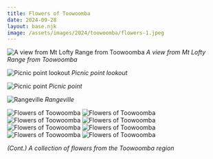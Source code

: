 ```yaml
---
title: Flowers of Toowoomba
date: 2024-09-28
layout: base.njk
image: /assets/images/2024/toowoomba/flowers-1.jpeg
--- 
```


![A view from Mt Lofty Range from Toowoomba](/assets/images/2024/toowoomba/mt-lofty.jpeg)
_A view from Mt Lofty Range from Toowoomba_

![Picnic point lookout](/assets/images/2024/toowoomba/picnic-pt-lookout.jpeg)
_Picnic point lookout_

![Picnic point](/assets/images/2024/toowoomba/picnic-pt.jpeg)
_Picnic point_

![Rangeville](/assets/images/2024/toowoomba/rangeville.jpeg)
_Rangeville_

<div class="grid-3">
    <img src="/assets/images/2024/toowoomba/flowers-1.jpeg" alt="Flowers of Toowoomba">
    <img src="/assets/images/2024/toowoomba/flowers-2.jpeg" alt="Flowers of Toowoomba">
    <img src="/assets/images/2024/toowoomba/flowers-3.jpeg" alt="Flowers of Toowoomba">
    <img src="/assets/images/2024/toowoomba/flowers-4.jpeg" alt="Flowers of Toowoomba">
    <img src="/assets/images/2024/toowoomba/flowers-5.jpeg" alt="Flowers of Toowoomba">
    <img src="/assets/images/2024/toowoomba/flowers-6.jpeg" alt="Flowers of Toowoomba">
    <img src="/assets/images/2024/toowoomba/flowers-7.jpeg" alt="Flowers of Toowoomba">
    <img src="/assets/images/2024/toowoomba/flowers-8.jpeg" alt="Flowers of Toowoomba">
</div>

_(Cont.) A collection of flowers from the Toowoomba region_

 